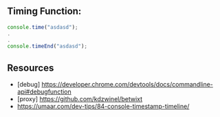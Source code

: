 ## Timing Function:
``` javascript
console.time("asdasd");
.
.
console.timeEnd("asdasd");
```

## Resources
* [debug] https://developer.chrome.com/devtools/docs/commandline-api#debugfunction
* [proxy] https://github.com/kdzwinel/betwixt
* https://umaar.com/dev-tips/84-console-timestamp-timeline/